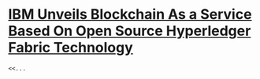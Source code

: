 # [IBM Unveils Blockchain As a Service Based On Open Source Hyperledger Fabric Technology](undefined)

    <<...
  
